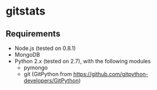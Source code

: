 gitstats
========

Requirements
------------

- Node.js (tested on 0.8.1)
- MongoDB
- Python 2.x (tested on 2.7), with the following modules
	* pymongo
	* git (GitPython from https://github.com/gitpython-developers/GitPython)
 